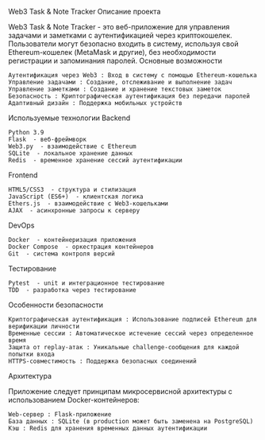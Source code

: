 Web3 Task & Note Tracker 
Описание проекта 

Web3 Task & Note Tracker - это веб-приложение для управления задачами и заметками с аутентификацией через криптокошелек. Пользователи могут безопасно входить в систему, используя свой Ethereum-кошелек (MetaMask и другие), без необходимости регистрации и запоминания паролей. 
Основные возможности 

    Аутентификация через Web3 : Вход в систему с помощью Ethereum-кошелька
    Управление задачами : Создание, отслеживание и выполнение задач
    Управление заметками : Создание и хранение текстовых заметок
    Безопасность : Криптографическая аутентификация без передачи паролей
    Адаптивный дизайн : Поддержка мобильных устройств
     

Используемые технологии 
Backend 

    Python 3.9 
    Flask  - веб-фреймворк
    Web3.py  - взаимодействие с Ethereum
    SQLite  - локальное хранение данных
    Redis  - временное хранение сессий аутентификации
     

Frontend 

    HTML5/CSS3  - структура и стилизация
    JavaScript (ES6+)  - клиентская логика
    Ethers.js  - взаимодействие с Web3-кошельками
    AJAX  - асинхронные запросы к серверу
     

DevOps 

    Docker  - контейнеризация приложения
    Docker Compose  - оркестрация контейнеров
    Git  - система контроля версий
     

Тестирование 

    Pytest  - unit и интеграционное тестирование
    TDD  - разработка через тестирование
     

Особенности безопасности 

    Криптографическая аутентификация : Использование подписей Ethereum для верификации личности
    Временные сессии : Автоматическое истечение сессий через определенное время
    Защита от replay-атак : Уникальные challenge-сообщения для каждой попытки входа
    HTTPS-совместимость : Поддержка безопасных соединений
     

Архитектура 

Приложение следует принципам микросервисной архитектуры с использованием Docker-контейнеров: 

    Web-сервер : Flask-приложение
    База данных : SQLite (в production может быть заменена на PostgreSQL)
    Кэш : Redis для хранения временных данных аутентификации
     
